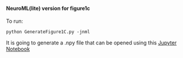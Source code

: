 #### NeuroML(lite) version for figure1c

To run:

	python GenerateFigure1C.py -jnml

It is going to generate a .npy file that can be opened using this [Jupyter Notebook](https://github.com/OpenSourceBrain/JoglekarEtAl18/blob/master/NeuroML2/figure1/figure1c/figure1c.ipynb)




